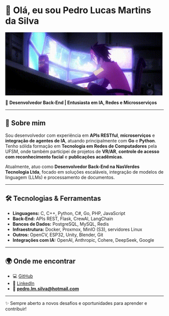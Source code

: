 # 👋 Olá, eu sou Pedro Lucas Martins da Silva

<img align="center" src="images/gif-pc.gif" alt="">

🎯 **Desenvolvedor Back-End | Entusiasta em IA, Redes e Microsserviços**  

---

## 🚀 Sobre mim
Sou desenvolvedor com experiência em **APIs RESTful**, **microserviços** e **integração de agentes de IA**, atuando principalmente com **Go** e **Python**. Tenho sólida formação em **Tecnologia em Redes de Computadores** pela UFSM, onde também participei de projetos de **VR/AR**, **controle de acesso com reconhecimento facial** e **publicações acadêmicas**.  

Atualmente, atuo como **Desenvolvedor Back-End na NasVerdes Tecnologia Ltda**, focado em soluções escaláveis, integração de modelos de linguagem (LLMs) e processamento de documentos.  

---

## 🛠️ Tecnologias & Ferramentas
- **Linguagens:** C, C++, Python, C#, Go, PHP, JavaScript  
- **Back-End:** APIs REST, Flask, CrewAI, LangChain  
- **Bancos de Dados:** PostgreSQL, MySQL, Redis  
- **Infraestrutura:** Docker, Proxmox, MinIO (S3), servidores Linux  
- **Outros:** OpenCV, ESP32, Unity, Blender, Git  
- **Integrações com IA:** OpenAI, Anthropic, Cohere, DeepSeek, Google  

---

## 🌍 Onde me encontrar
- 💻 [GitHub](https://github.com/jip8)  
- 🔗 [LinkedIn](https://linkedin.com/in/pedro-lm-silva)  
- 📧 **pedro.lm.silva@hotmail.com**  

---
✨ Sempre aberto a novos desafios e oportunidades para aprender e contribuir!
